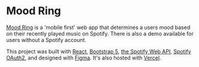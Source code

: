 # Mood Ring

[Mood Ring](moodring.vercel.app) is a 'mobile first' web app that determines a users mood based on their recently played music on Spotify. There is also a demo available for users without a Spotify account.

This project was built with [React](https://reactjs.org/docs/create-a-new-react-app.html), [Bootstrap 5](https://getbootstrap.com/docs/5.0/getting-started/introduction/), [the Spotify Web API](https://developer.spotify.com/documentation/web-api/), [Spotify OAuth2](https://developer.spotify.com/documentation/general/guides/authorization-guide/), and designed with [Figma](http://figma.com). It's also hosted with [Vercel](https://vercel.com).

